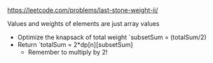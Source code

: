 https://leetcode.com/problems/last-stone-weight-ii/

Values and weights of elements are just array values
- Optimize the knapsack of total weight `subsetSum = (totalSum/2)
- Return `totalSum = 2*dp[n][subsetSum]
	- Remember to multiply by 2!